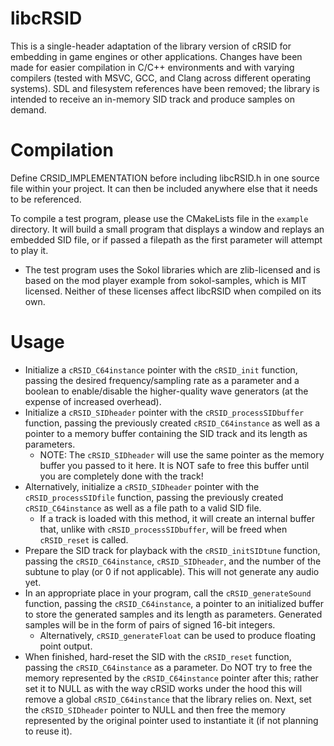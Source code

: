 # libcRSID
This is a single-header adaptation of the library version of cRSID for embedding in game engines or other applications. Changes have been made for easier compilation in C/C++ environments and with varying compilers (tested with MSVC, GCC, and Clang across different operating systems). SDL and filesystem references have been removed; the library is intended to receive an in-memory SID track and produce samples on demand.

# Compilation
Define CRSID_IMPLEMENTATION before including libcRSID.h in one source file within your project. It can then be included anywhere else that it needs to be referenced.

To compile a test program, please use the CMakeLists file in the `example` directory. It will build a small program that displays a window and replays an embedded SID file, or if passed a filepath as the first parameter will attempt to play it.
- The test program uses the Sokol libraries which are zlib-licensed and is based on the mod player example from sokol-samples, which is MIT licensed. Neither of these licenses affect libcRSID when compiled on its own.

# Usage
- Initialize a `cRSID_C64instance` pointer with the `cRSID_init` function, passing the desired frequency/sampling rate as a parameter and a boolean to enable/disable the higher-quality wave generators (at the expense of increased overhead).
- Initialize a `cRSID_SIDheader` pointer with the `cRSID_processSIDbuffer` function, passing the previously created `cRSID_C64instance` as well as a pointer to a memory buffer containing the SID track and its length as parameters.
  - NOTE: The `cRSID_SIDheader` will use the same pointer as the memory buffer you passed to it here. It is NOT safe to free this buffer until you are completely done with the track!
- Alternatively, initialize a `cRSID_SIDheader` pointer with the `cRSID_processSIDfile` function, passing the previously created `cRSID_C64instance` as well as a file path to a valid SID file.
  - If a track is loaded with this method, it will create an internal buffer that, unlike with `cRSID_processSIDbuffer`, will be freed when `cRSID_reset` is called.
- Prepare the SID track for playback with the `cRSID_initSIDtune` function, passing the `cRSID_C64instance`, `cRSID_SIDheader`, and the number of the subtune to play (or 0 if not applicable). This will not generate any audio yet.
- In an appropriate place in your program, call the `cRSID_generateSound` function, passing the `cRSID_C64instance`, a pointer to an initialized buffer to store the generated samples and its length as parameters. Generated samples will be in the form of pairs of signed 16-bit integers.
  - Alternatively, `cRSID_generateFloat` can be used to produce floating point output.
- When finished, hard-reset the SID with the `cRSID_reset` function, passing the `cRSID_C64instance` as a parameter. Do NOT try to free the memory represented by the `cRSID_C64instance` pointer after this; rather set it to NULL as with the way cRSID works under the hood this will remove a global `cRSID_C64instance` that the library relies on. Next, set the `cRSID_SIDheader` pointer to NULL and then free the memory represented by the original pointer used to instantiate it (if not planning to reuse it).


